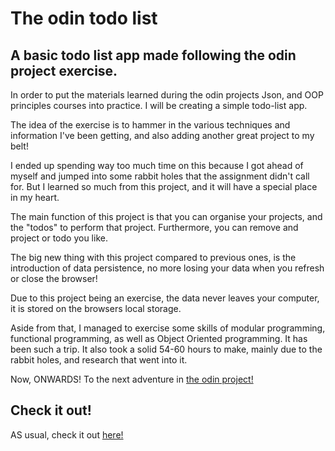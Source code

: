 # The odin todo list

## A basic todo list app made following the odin project exercise.

In order to put the materials learned during the odin projects Json, and OOP principles courses into practice.
I will be creating a simple todo-list app.

The idea of the exercise is to hammer in the various techniques and information I've been getting, and also adding
another great project to my belt!

I ended up spending way too much time on this because I got ahead of myself and jumped into some rabbit holes that the assignment didn't call for.
But I learned so much from this project, and it will have a special place in my heart.

The main function of this project is that you can organise your projects, and the "todos" to perform that project.
Furthermore, you can remove and project or todo you like.

The big new thing with this project compared to previous ones, is the introduction of data persistence, no more losing your data when you refresh or close the browser!

Due to this project being an exercise, the data never leaves your computer, it is stored on the browsers local storage.

Aside from that, I managed to exercise some skills of modular programming, functional programming, as well as Object Oriented programming.
It has been such a trip. It also took a solid 54-60 hours to make, mainly due to the rabbit holes, and research that went into it.

Now, ONWARDS! To the next adventure in [the odin project!](https://www.theodinproject.com/)

## Check it out!

AS usual, check it out [here!](https://danishkodemonkey.github.io/odin-todo-list/)
